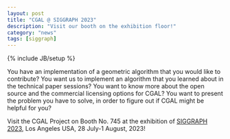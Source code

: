 ```yaml
---
layout: post
title: "CGAL @ SIGGRAPH 2023"
description: "Visit our booth on the exhibition floor!"
category: "news"
tags: [siggraph]
---
```

{% include JB/setup %}


You have an implementation of a geometric algorithm that you would like to contribute?
You want us to implement an algorithm that you learned about in the technical paper sessions?
You want to know more about the open source and the commercial licensing options for CGAL?
You want to present the problem you have to solve, in order to figure out if CGAL might be helpful for you?

Visit the CGAL Project on Booth No. 745 at the exhibition of <a href="http://s2023.siggraph.org/">SIGGRAPH 2023</a>,
Los Angeles USA, 28 July-1 August, 2023!
